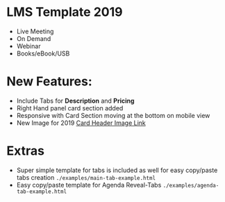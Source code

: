 # LMS Template 2019

- Live Meeting
- On Demand
- Webinar
- Books/eBook/USB

# New Features:

- Include Tabs for **Description** and **Pricing**
- Right Hand panel card section added
- Responsive with Card Section moving at the bottom on mobile view
- New Image for 2019 [Card Header Image Link](http://media.mycrowdwisdom.com.s3.amazonaws.com/aga/images/NPPA_2019.jpg)

# Extras

- Super simple template for tabs is included as well for easy copy/paste tabs creation `./examples/main-tab-example.html`
- Easy copy/paste template for Agenda Reveal-Tabs `./examples/agenda-tab-example.html`
